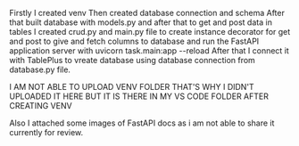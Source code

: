 Firstly I created venv 
Then created database connection and schema
After that built database with models.py and after that to get and post data in tables I created crud.py and main.py file to create instance decorator for get and post to give and fetch columns to database and run the FastAPI application server with
uvicorn task.main:app --reload
After that I connect it with TablePlus to vreate database using database connection from database.py file.


I AM NOT ABLE TO UPLOAD VENV FOLDER THAT'S WHY I DIDN'T UPLOADED IT HERE BUT IT IS THERE IN MY VS CODE FOLDER AFTER CREATING VENV

Also I attached some images of FastAPI docs as i am not able to share it currently for review.
